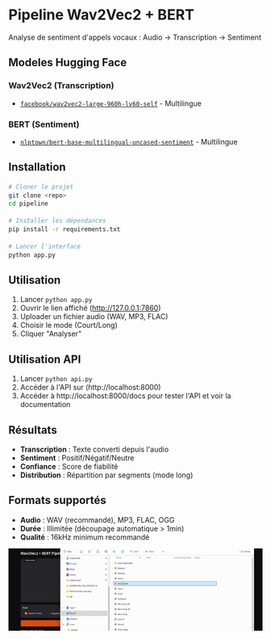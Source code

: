 # Pipeline Wav2Vec2 + BERT

Analyse de sentiment d'appels vocaux : Audio → Transcription → Sentiment

## Modeles Hugging Face

### Wav2Vec2 (Transcription)
- [`facebook/wav2vec2-large-960h-lv60-self`](https://huggingface.co/facebook/wav2vec2-large-960h-lv60-self) - Multilingue

### BERT (Sentiment)
- [`nlptown/bert-base-multilingual-uncased-sentiment`](https://huggingface.co/nlptown/bert-base-multilingual-uncased-sentiment) - Multilingue

## Installation

```bash
# Cloner le projet
git clone <repo>
cd pipeline

# Installer les dépendances
pip install -r requirements.txt

# Lancer l'interface
python app.py
```

## Utilisation

1. Lancer `python app.py`
2. Ouvrir le lien affiché (http://127.0.0.1:7860)
3. Uploader un fichier audio (WAV, MP3, FLAC)
4. Choisir le mode (Court/Long)
5. Cliquer "Analyser"

## Utilisation API

1. Lancer `python api.py`
2. Accéder à l'API sur (http://localhost:8000)
3. Accéder à http://localhost:8000/docs pour tester l'API et voir la documentation

## Résultats

- **Transcription** : Texte converti depuis l'audio
- **Sentiment** : Positif/Négatif/Neutre
- **Confiance** : Score de fiabilité
- **Distribution** : Répartition par segments (mode long)

## Formats supportés

- **Audio** : WAV (recommandé), MP3, FLAC, OGG
- **Durée** : Illimitée (découpage automatique > 1min)
- **Qualité** : 16kHz minimum recommandé

![alt text](demo_gif.gif)